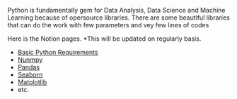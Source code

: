 Python is fundamentally gem for Data Analysis, Data Science and Machine Learning because of opersource libraries. There are some beautiful libraries that can do the work with few parameters and vey few lines of codes

Here is the Notion pages.
*This will be updated on regularly basis.

- [Basic Python Requirements](https://kmistri.notion.site/Python-for-AI-ML-91fd09f07a55426686443258c8b3e9e1)
- [Nunmpy](https://www.notion.so/kmistri/Numpy-Operations-ae70b6249dce4f438793de5a6c4b5db5)
- [Pandas](https://www.notion.so/kmistri/pandas-1ba54c4688444913afeb4c605311c4b0)
- [Seaborn]()
- [Matplotlib]()
- etc.
